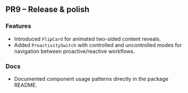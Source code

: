 ## PR9 – Release & polish

### Features
- Introduced `FlipCard` for animated two-sided content reveals.
- Added `ProactivitySwitch` with controlled and uncontrolled modes for navigation between proactive/reactive workflows.

### Docs
- Documented component usage patterns directly in the package README.
